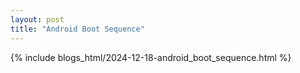 ```yaml
---
layout: post
title: "Android Boot Sequence"
---
```


{% include blogs_html/2024-12-18-android_boot_sequence.html %}
